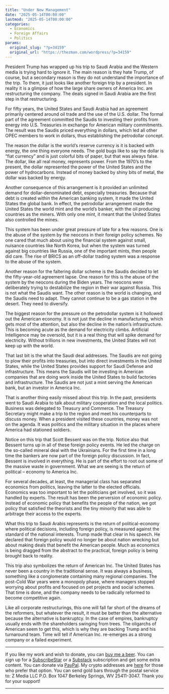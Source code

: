 ```yaml
---
title: "Under New Management"
date: "2025-05-14T00:00:00"
lastmod: "2025-05-14T00:00:00"
categories:
  - Economics
  - Foreign Affairs
  - Politics
params:
  original_slug: "?p=34159"
  original_url: "https://thezman.com/wordpress/?p=34159"
---
```


President Trump has wrapped up his trip to Saudi Arabia and the Western
media is trying hard to ignore it. The main reason is they hate Trump,
of course, but a secondary reason is they do not understand the
importance of the trip. To them, it just looks like another foreign trip
by a president. In reality it is a glimpse of how the large share owners
of America Inc. are restructuring the company. The deals signed in Saudi
Arabia are the first step in that restructuring.

For fifty years, the United States and Saudi Arabia had an agreement
primarily centered around oil trade and the use of the U.S. dollar. The
formal part of the agreement committed the Saudis to investing their
profits from energy into U.S. Treasuries in exchange for American
military commitments. The result was the Saudis priced everything in
dollars, which led all other OPEC members to work in dollars, thus
establishing the petrodollar concept.

The reason the dollar is the world’s reserve currency is it is backed
with energy, the one thing everyone needs. The gold bugs like to say the
dollar is “fiat currency” and is just colorful bits of paper, but that
was always false. The dollar, like all real money, represents power.
From the 1970’s to the present, the dollar represented the power of the
United States and the power of hydrocarbons. Instead of money backed by
shiny bits of metal, the dollar was backed by energy.

Another consequence of this arrangement is it provided an unlimited
demand for dollar-denominated debt, especially treasuries. Because that
debt is created within the American banking system, it made the United
States the global bank. In effect, the petrodollar arrangement made the
United States the world mint and the world’s banker, with the oil
producing countries as the miners. With only one mint, it meant that the
United States also controlled the mines.

This system has been under great pressure of late for a few reasons. One
is the abuse of the system by the neocons in their foreign policy
schemes. No one cared that much about using the financial system against
small, nuisance countries like North Korea, but when the system was
turned against big countries like Russia, one of the important mints,
then people did care. The rise of BRICS as an off-dollar trading system
was a response to the abuse of the system.

Another reason for the faltering dollar scheme is the Saudis decided to
let the fifty-year-old agreement lapse. One reason for this is the abuse
of the system by the neocons during the Biden years. The neocons were
deliberately trying to destabilize the region in their war against
Russia. This is not what the Saudis want. The other reason is the world
is changing, and the Saudis need to adapt. They cannot continue to be a
gas station in the desert. They need to diversify.

The biggest reason for the pressure on the petrodollar system is it
hollowed out the American economy. It is not just the decline in
manufacturing, which gets most of the attention, but also the decline in
the nation’s infrastructure. This is becoming acute as the demand for
electricity climbs. Artificial Intelligence may be oversold, but it is a
real thing that will spike demand for electricity. Without trillions in
new investments, the United States will not keep up with the world.

That last bit is the what the Saudi deal addresses. The Saudis are not
going to plow their profits into treasuries, but into direct investments
in the United States, while the United States provides support for Saudi
Defense and infrastructure. This means the Saudis will be investing in
American companies that are doing work inside the United States to build
factories and infrastructure. The Saudis are not just a mint serving the
American bank, but an investor in America Inc.

That is another thing easily missed about this trip. In the past,
presidents went to Saudi Arabia to talk about military cooperation and
the local politics. Business was delegated to Treasury and Commerce. The
Treasury Secretary might make a trip to the region and meet his
counterparts to discuss money. When a president visited these countries,
money was not on the agenda. It was politics and the military situation
in the places where America had stationed soldiers.

Notice on this trip that Scott Bessent was on the trip. Notice also that
Bessent turns up in all of these foreign policy events. He led the
charge on the so-called mineral deal with the Ukrainians. For the first
time in a long time the bankers are now part of the foreign policy
discussion. In fact, Bessent is involved in everything. He is part of
the effort to root out some of the massive waste in government. What we
are seeing is the return of political – economy to America Inc.

For several decades, at least, the managerial class has separated
economics from politics, leaving the latter to the elected officials.
Economics was too important to let the politicians get involved, so it
was handled by experts. The result has been the perversion of economic
policy. Instead of economic policy that benefits the people of the
nation, we got policy that satisfied the theorists and the tiny minority
that was able to arbitrage their access to the experts.

What this trip to Saudi Arabis represents is the return of
political-economy where political decisions, including foreign policy,
is measured against the standard of the national interests. Trump made
that clear in his speech. He declared that foreign policy would no
longer be about nation wrecking but about making deals that benefit the
American people. Much as economics is being dragged from the abstract to
the practical, foreign policy is being brought back to reality.

This trip also symbolizes the return of American Inc. The United States
has never been a country in the traditional sense. It was always a
business, something like a conglomerate containing many regional
companies. The post-Cold War years were a monopoly phase, where managers
stopped worrying about profits and focused on pet projects and social
schemes. That time is done, and the company needs to be radically
reformed to become competitive again.

Like all corporate restructurings, this one will fall far short of the
dreams of the reformers, but whatever the result, it must be better than
the alternative because the alternative is bankruptcy. In the case of
empires, bankruptcy usually ends with the shareholders swinging from
trees. The oligarchs of American seem to get this, which is why they are
backing Trump and his turnaround team. Time will tell if American Inc.
re-emerges as a strong company or a failed experiment.

------------------------------------------------------------------------

If you like my work and wish to donate, you can
<a href="https://www.buymeacoffee.com/mujolulu" rel="noopener"
target="_blank">buy me a beer</a>. You can sign up for a
<a href="https://www.subscribestar.com/the-z-blog" rel="noopener"
target="_blank">SubscribeStar</a> or a
<a href="https://thedissident.substack.com/" rel="noopener"
target="_blank">Substack</a> subscription and get some extra content.
You can donate via <a
href="https://www.paypal.com/donate/?cmd=_s-xclick&amp;hosted_button_id=UDAS2Q8JYA6CN&amp;source=url"
rel="noopener" target="_blank">PayPal</a>. My crypto addresses are
<a href="https://thezman.com/wordpress/?page_id=22713" rel="noopener"
target="_blank">here</a> for those who prefer that option. You can send
gold bars through the postal service to: Z Media LLC P.O. Box 1047
Berkeley Springs, WV 25411-3047. Thank you for your support!

------------------------------------------------------------------------
